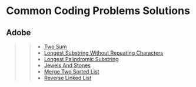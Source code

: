 # Common Coding Problems Solutions

## Adobe
> > * [Two Sum](https://github.com/Arx1971/LeetCode-Company-Wise-Coding-Problems/blob/master/Adobe/two_sum/__init__.py)
> > * [Longest Substring Without Repeating Characters](https://github.com/Arx1971/LeetCode-Company-Wise-Coding-Problems/blob/master/Adobe/longest_substring_without_repeating_characters/__init__.py)
> > * [Longest Palindromic Substring](https://github.com/Arx1971/LeetCode-Company-Wise-Coding-Problems/blob/master/Adobe/longest_palindromic_substring/__init__.py)
> > * [Jewels And Stones](https://github.com/Arx1971/LeetCode-Company-Wise-Coding-Problems/blob/master/Adobe/jewels_and_stones/__init__.py)
> > * [Merge Two Sorted List](https://github.com/Arx1971/LeetCode-Company-Wise-Coding-Problems/blob/master/Adobe/merge_two_sorted_list/__init__.py)
> > * [Reverse Linked List](https://github.com/Arx1971/LeetCode-Company-Wise-Coding-Problems/blob/master/Adobe/reverse_linked_list/__init__.py)